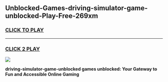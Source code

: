 
## Unblocked-Games-driving-simulator-game-unblocked-Play-Free-269xm
<h3>
<a href="https://premium76.site?title=driving-simulator-game-unblocked&ref=18A">CLICK TO PLAY</a></h3>
<hr>

<h3>
<a href="https://premium76.site?title=driving-simulator-game-unblocked&ref=18A">CLICK 2 PLAY</a>
  
</h3>

<a href="https://premium76.site?title=driving-simulator-game-unblocked&ref=18A"><img src="https://clearcache.store/games.png"></a>


**driving-simulator-game-unblocked games unblocked: Your Gateway to Fun and Accessible Online Gaming**
